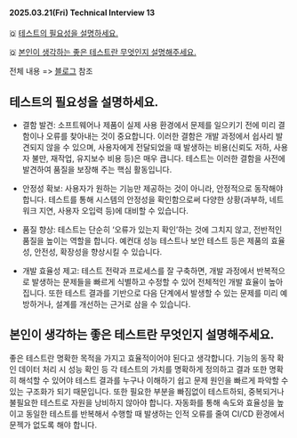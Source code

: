 #### 2025.03.21(Fri) Technical Interview 13

🇶 [테스트의 필요성을 설명하세요.](#테스트의-필요성을-설명하세요)

🇶 [본인이 생각하는 좋은 테스트란 무엇인지 설명해주세요.](#본인이-생각하는-좋은-테스트란-무엇인지-설명해주세요)

전체 내용 => [블로그](https://yoolllog.tistory.com/42) 참조

## 테스트의 필요성을 설명하세요.

- 결함 발견: 소프트웨어나 제품이 실제 사용 환경에서 문제를 일으키기 전에 미리 결함이나 오류를 찾아내는 것이 중요합니다. 이러한 결함은 개발 과정에서 쉽사리 발견되지 않을 수 있으며, 사용자에게 전달되었을 때 발생하는 비용(신뢰도 저하, 사용자 불만, 재작업, 유지보수 비용 등)은 매우 큽니다. 테스트는 이러한 결함을 사전에 발견하여 품질을 보장해 주는 핵심 활동입니다.

- 안정성 확보: 사용자가 원하는 기능만 제공하는 것이 아니라, 안정적으로 동작해야 합니다. 테스트를 통해 시스템의 안정성을 확인함으로써 다양한 상황(과부하, 네트워크 지연, 사용자 오입력 등)에 대비할 수 있습니다.

- 품질 향상: 테스트는 단순히 ‘오류가 있는지 확인’하는 것에 그치지 않고, 전반적인 품질을 높이는 역할을 합니다. 예컨대 성능 테스트나 보안 테스트 등은 제품의 효율성, 안전성, 확장성을 향상시킬 수 있습니다.

- 개발 효율성 제고: 테스트 전략과 프로세스를 잘 구축하면, 개발 과정에서 반복적으로 발생하는 문제들을 빠르게 식별하고 수정할 수 있어 전체적인 개발 효율이 높아집니다. 또한 테스트 결과를 기반으로 다음 단계에서 발생할 수 있는 문제를 미리 예방하거나, 설계를 개선하는 근거로 삼을 수 있습니다.

## 본인이 생각하는 좋은 테스트란 무엇인지 설명해주세요.

좋은 테스트란 명확한 목적을 가지고 효율적이어야 된다고 생각합니다. 기능의 동작 확인 데이터 처리 시 성능 확인 등 각 테스트의 가치를 명확하게 정의하고 결과 또한 명확히 해석할 수 있어야 테스트 결과를 누구나 이해하기 쉽고 문제 원인을 빠르게 파악할 수 있는 구조화가 되기 때문입니다. 또한 필요한 부분을 빠짐없이 테스트하되, 중복되거나 불필요한 테스트로 자원을 낭비하지 않아야 합니다. 자동화를 통해 속도와 효율성을 높이고 동일한 테스트를 반복해서 수행할 때 발생하는 인적 오류를 줄여 CI/CD 환경에서 문젝가 없도록 해야 합니다.
